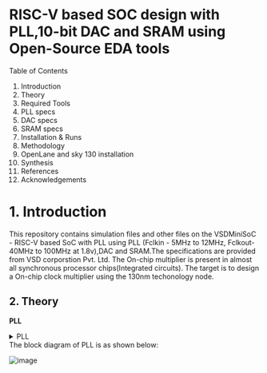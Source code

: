 # RISC-V based SOC design with PLL,10-bit DAC and SRAM using Open-Source EDA tools #
Table of Contents
1. Introduction
2. Theory
3. Required Tools
4. PLL specs
5. DAC specs
6. SRAM specs
7. Installation & Runs
8. Methodology
9. OpenLane and sky 130 installation
10. Synthesis
11. References
12. Acknowledgements


# 1. Introduction #
This repository contains simulation files and other files on the VSDMiniSoC - RISC-V based SoC with PLL using PLL (Fclkin - 5MHz to 12MHz, Fclkout-40MHz to 100MHz at 1.8v),DAC and SRAM.The specifications are provided from VSD corporstion Pvt. Ltd. The On-chip multiplier is present in almost all synchronous processor chips(Integrated circuits).
The target is to design a On-chip clock multiplier using the 130nm techonology node.

## 2. Theory ##
**PLL**

<details>
           <summary>PLL</summary>
            <p> The block diagram of PLL is as shown below </p>
           <p>https://user-images.githubusercontent.com/34981932/154804549-15a581ea-36db-4c6f-8e89-2d37a6f85c85.png</p>
</details>
The block diagram of PLL is as shown below:

![image](https://user-images.githubusercontent.com/34981932/154804549-15a581ea-36db-4c6f-8e89-2d37a6f85c85.png)

